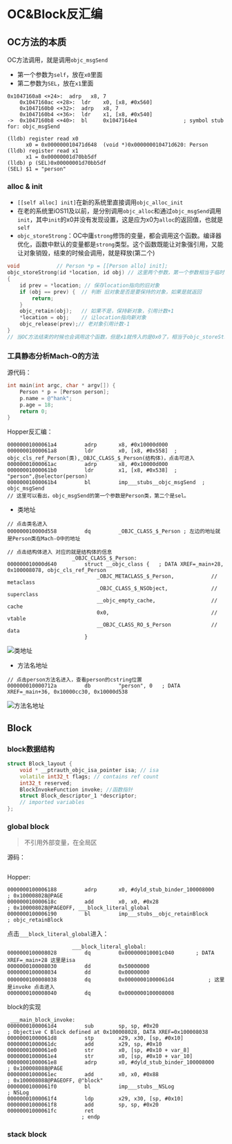 # OC&Block反汇编

## OC方法的本质

OC方法调用，就是调用`objc_msgSend`

* 第一个参数为`self`，放在`x0`里面
* 第二参数为`SEL`，放在`x1`里面

```shell
0x1047160a8 <+24>:  adrp   x8, 7
    0x1047160ac <+28>:  ldr    x0, [x8, #0x560]
    0x1047160b0 <+32>:  adrp   x8, 7
    0x1047160b4 <+36>:  ldr    x1, [x8, #0x540]
->  0x1047160b8 <+40>:  bl     0x1047164e4               ; symbol stub for: objc_msgSend

(lldb) register read x0
      x0 = 0x000000010471d648  (void *)0x000000010471d620: Person
(lldb) register read x1
      x1 = 0x00000001d70bb5df
(lldb) p (SEL)0x00000001d70bb5df
(SEL) $1 = "person"
```

### alloc & init

* `[[self alloc] init]`在新的系统里直接调用`objc_alloc_init`
* 在老的系统里iOS11及以前，是分别调用`objc_alloc`和通过`objc_msgSend`调用`init`，其中`init`的x0并没有发现设置，这是应为x0为`alloc`的返回值，也就是`self`
* `objc_storeStrong`：OC中庸`strong`修饰的变量，都会调用这个函数。编译器优化，函数中默认的变量都是`strong`类型。这个函数既能让对象强引用，又能让对象销毁，结束的时候会调用，就是释放(第二个)

```c++
void			// Person *p = [[Person allo] init];
objc_storeStrong(id *location, id obj) // 这里两个参数，第一个参数相当于临时变量&p , 第二个就是目标obj
{
    id prev = *location; // 保存location指向的旧对象
    if (obj == prev) {  // 判断 旧对象是否是要保持的对象，如果是就返回
        return;
    }
    objc_retain(obj);	// 如果不是，保持新对象，引用计数+1
    *location = obj;	// 让location指向新对象
    objc_release(prev);// 老对象引用计数-1
}
// 当OC方法结束的时候也会调用这个函数，但是x1就传入的是0x0了，相当于objc_storeStrong(&p,nil)，最终就是类似调用objc_release(p)
```



### 工具静态分析Mach-O的方法

源代码：

```objective-c
int main(int argc, char * argv[]) {
    Person * p = [Person person];
    p.name = @"hank";
    p.age = 18;
    return 0;
}
```

Hopper反汇编：

```
00000001000061a4         adrp       x8, #0x10000d000
00000001000061a8         ldr        x0, [x8, #0x558]  ; objc_cls_ref_Person(类),_OBJC_CLASS_$_Person(结构体)，点击可进入
00000001000061ac         adrp       x8, #0x10000d000
00000001000061b0         ldr        x1, [x8, #0x538]  ; "person",@selector(person)
00000001000061b4         bl         imp___stubs__objc_msgSend  ; objc_msgSend 
// 这里可以看出，objc_msgSend的第一个参数是Person类，第二个是sel。
```

* 类地址

```
// 点击类名进入
000000010000d558         dq         _OBJC_CLASS_$_Person ; 左边的地址就是Person类在Mach-O中的地址

// 点击结构体进入 对应的就是结构体的信息
                     _OBJC_CLASS_$_Person:
000000010000d640         struct __objc_class {   ; DATA XREF=_main+28, 0x100008078, objc_cls_ref_Person
                             _OBJC_METACLASS_$_Person,            // metaclass
                             _OBJC_CLASS_$_NSObject,              // superclass
                             __objc_empty_cache,                  // cache
                             0x0,                                 // vtable
                             __OBJC_CLASS_RO_$_Person             // data
                         }
```

![类地址](https://gitee.com/dexport/blog-image/raw/master/img/20210724131121.png)

* 方法名地址

```
// 点击person方法名进入，查看person的cstring位置
000000010000712a         db         "person", 0   ; DATA XREF=_main+36, 0x10000cc30, 0x10000d538
```

![方法名地址](https://gitee.com/dexport/blog-image/raw/master/img/20210724131934.png)

## Block

### block数据结构

```c++
struct Block_layout {
    void * __ptrauth_objc_isa_pointer isa; // isa
    volatile int32_t flags; // contains ref count
    int32_t reserved;
    BlockInvokeFunction invoke; //函数指针
    struct Block_descriptor_1 *descriptor;
    // imported variables
};
```

### global block

> 不引用外部变量，在全局区

源码：

```objective-c
```

Hopper:

```
0000000100006188         adrp       x0, #dyld_stub_binder_100008000   ; 0x100008028@PAGE
000000010000618c         add        x0, x0, #0x28                     ; 0x100008028@PAGEOFF, ___block_literal_global
0000000100006190         bl         imp___stubs__objc_retainBlock     ; objc_retainBlock
```

点击`___block_literal_global`进入：

```
                     ___block_literal_global:
0000000100008028         dq         0x000000010001c040       ; DATA XREF=_main+28 这里是isa
0000000100008030         dd         0x50000000
0000000100008034         dd         0x00000000
0000000100008038         dq         0x00000001000061d4			 ; 这里是invoke 点击进入
0000000100008040         dq         0x0000000100008008
```

block的实现

```
 ___main_block_invoke:
00000001000061d4         sub        sp, sp, #0x20                               ; Objective C Block defined at 0x100008028, DATA XREF=0x100008038
00000001000061d8         stp        x29, x30, [sp, #0x10]
00000001000061dc         add        x29, sp, #0x10
00000001000061e0         str        x0, [sp, #0x10 + var_8]
00000001000061e4         str        x0, [sp, #0x10 + var_10]
00000001000061e8         adrp       x0, #dyld_stub_binder_100008000             ; 0x100008088@PAGE
00000001000061ec         add        x0, x0, #0x88                               ; 0x100008088@PAGEOFF, @"block"
00000001000061f0         bl         imp___stubs__NSLog                          ; NSLog
00000001000061f4         ldp        x29, x30, [sp, #0x10]
00000001000061f8         add        sp, sp, #0x20
00000001000061fc         ret
                        ; endp
```

### stack block

